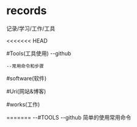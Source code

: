 records
=======

记录/学习/工作/工具

<<<<<<< HEAD

#Tools(工具使用)
 --github 
 
	--常用命令和步骤
	
#software(软件)


#Uri(网站&博客)

#works(工作)
 
=======
--#TOOLS
  --github 简单的使用常用命令
 
